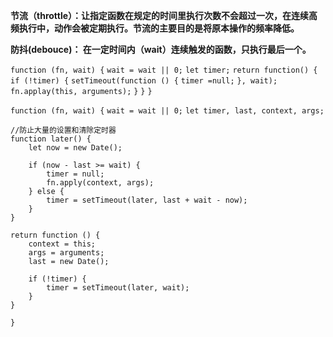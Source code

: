 **节流（throttle）：让指定函数在规定的时间里执行次数不会超过一次，在连续高频执行中，动作会被定期执行。节流的主要目的是将原本操作的频率降低。**

**防抖(debouce)： 在一定时间内（wait）连续触发的函数，只执行最后一个。**

`function (fn, wait) {`
	`wait = wait || 0;`
	`let timer;`
	`return function() {`
		`if (!timer) {`
			`setTimeout(function () {`
				`timer =null;`
			`}, wait);`
			`fn.applay(this, arguments);`
		`}`
	`}`
`}`

`function (fn, wait) {`
	`wait = wait || 0;`
	`let timer, last, context, args;`

	//防止大量的设置和清除定时器
	function later() {
		let now = new Date();
	
		if (now - last >= wait) {
			timer = null;
			fn.apply(context, args);
		} else {
			timer = setTimeout(later, last + wait - now);
		}
	}
	
	return function () {
		context = this;
		args = arguments;
		last = new Date();
	
		if (!timer) {
			timer = setTimeout(later, wait);
		}
	}
`}`

